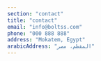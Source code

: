 ```yaml
---
section: "contact"
title: "contact"
email: "info@boltss.com"
phone: "000 888 888"
address: "Mokatem, Egypt"
arabicAddress: "المقطم، مصر"
---
```

